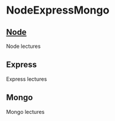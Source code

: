 # NodeExpressMongo

## [Node](Node)
Node lectures

## Express
Express lectures


## Mongo
Mongo lectures
